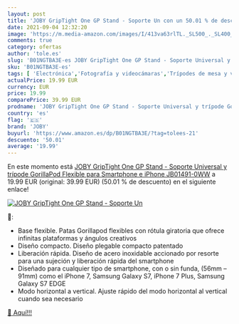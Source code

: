 ```yaml
---
layout: post
title: 'JOBY GripTight One GP Stand - Soporte Un con un 50.01 % de descuento'
date: 2021-09-04 12:32:20
image: 'https://m.media-amazon.com/images/I/413va63rlTL._SL500_._SL400_.jpg'
comments: true
category: ofertas
author: 'tole.es'
slug: 'B01NGTBA3E-es JOBY GripTight One GP Stand - Soporte Universal y trípode...'
sku: 'B01NGTBA3E-es'
tags: [ 'Electrónica','Fotografía y videocámaras','Trípodes de mesa y viaje','Trípodes y monopies','iphone','joby', ]
actualPrice: 19.99 EUR
currency: EUR
price: 19.99
comparePrice: 39.99 EUR
prodname: 'JOBY GripTight One GP Stand - Soporte Universal y trípode GorillaPod Flexible para Smartphone e iPhone  JB01491-0WW'
country: 'es'
flag: '🇪🇸'
brand: 'JOBY'
buyurl: 'https://www.amazon.es/dp/B01NGTBA3E/?tag=tolees-21'
descuento: '50.01'
average: '19.99'
---
```


En este momento está [JOBY GripTight One GP Stand - Soporte Universal y trípode GorillaPod Flexible para Smartphone e iPhone  JB01491-0WW](https://www.amazon.es/dp/B01NGTBA3E/?tag=tolees-21) a 19.99 EUR (original: 39.99 EUR) (50.01 %  de descuento) en el siguiente enlace!

[![JOBY GripTight One GP Stand - Soporte Un](https://m.media-amazon.com/images/I/413va63rlTL._SL500_._SL400_.jpg)](https://www.amazon.es/dp/B01NGTBA3E/?tag=tolees-21)

🔎:

- Base flexible. Patas Gorillapod flexibles con rótula giratoria que ofrece infinitas plataformas y ángulos creativos
- Diseño compacto. Diseño plegable compacto patentado
- Liberación rápida. Diseño de acero inoxidable accionado por resorte para una sujeción y liberación rápida del smartphone
- Diseñado para cualquier tipo de smartphone, con o sin funda, (56mm – 91mm) como el iPhone 7, Samsung Galaxy S7, iPhone 7 Plus, Samsung Galaxy S7 EDGE
- Modo horizontal a vertical. Ajuste rápido del modo horizontal al vertical cuando sea necesario

[🛒 Aquí!!!](https://www.amazon.es/dp/B01NGTBA3E/?tag=tolees-21)
